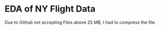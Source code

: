 # EDA of NY Flight Data

Due to Github not accepting Files above 25 MB, I had to compress the file.
